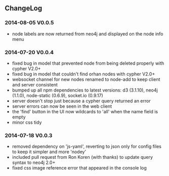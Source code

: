 ## ChangeLog

### 2014-08-05  V0.0.5

- node labels are now returned from neo4j and displayed on the node info menu

### 2014-07-20  V0.0.4

- fixed bug in model that prevented node from being deleted properly with cypher V2.0+
- fixed bug in model that couldn't find orhan nodes with cypher V2.0+
- websocket channel for new nodes renamed to node-add to keep client and server consistent
- bumped up all npm dependencies to latest versions: d3 (3.1.10), neo4j (1.1.0), node-static (0.6.9), socket.io (0.9.17)
- server doesn't stop just because a cypher query returned an error
- server errors can now be seen in the web client
- the 'find' button in the UI now wildcards to 'all' when the name field is empty
- minor css tidy

### 2014-07-18  V0.0.3

- removed dependency on 'js-yaml', reverting to json only for config files to keep it simpler and more 'nodey'
- included pull request from Ron Koren (with thanks) to update query syntax to neo4j 2.0+
- fixed css image reference error that appeared in the console log

